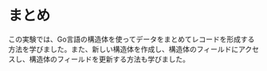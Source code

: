 # まとめ

この実験では、Go言語の構造体を使ってデータをまとめてレコードを形成する方法を学びました。また、新しい構造体を作成し、構造体のフィールドにアクセスし、構造体のフィールドを更新する方法も学びました。
